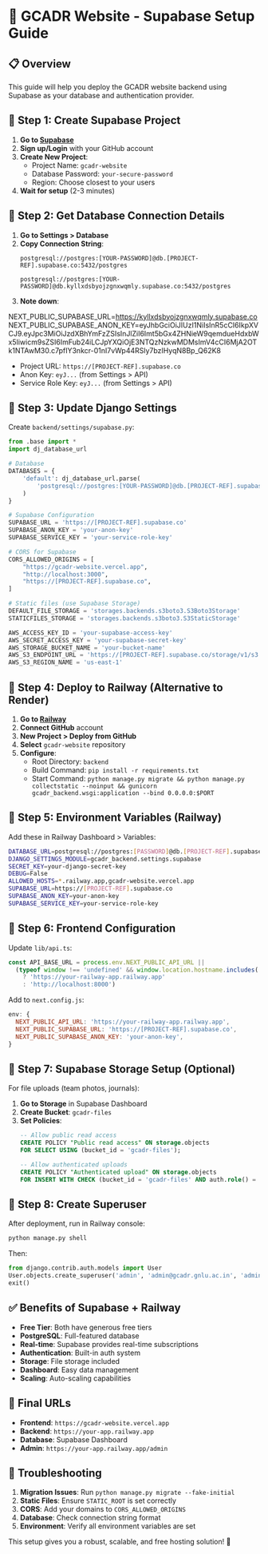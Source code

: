 # 🚀 GCADR Website - Supabase Setup Guide

## 📋 Overview
This guide will help you deploy the GCADR website backend using Supabase as your database and authentication provider.

## 🔧 Step 1: Create Supabase Project

1. **Go to [Supabase](https://supabase.com)**
2. **Sign up/Login** with your GitHub account
3. **Create New Project**:
   - Project Name: `gcadr-website`
   - Database Password: `your-secure-password`
   - Region: Choose closest to your users
4. **Wait for setup** (2-3 minutes)

## 🔧 Step 2: Get Database Connection Details

1. **Go to Settings > Database**
2. **Copy Connection String**:
   ```
   postgresql://postgres:[YOUR-PASSWORD]@db.[PROJECT-REF].supabase.co:5432/postgres

   postgresql://postgres:[YOUR-PASSWORD]@db.kyllxdsbyojzgnxwqmly.supabase.co:5432/postgres
   ```
3. **Note down**:

NEXT_PUBLIC_SUPABASE_URL=https://kyllxdsbyojzgnxwqmly.supabase.co
NEXT_PUBLIC_SUPABASE_ANON_KEY=eyJhbGciOiJIUzI1NiIsInR5cCI6IkpXVCJ9.eyJpc3MiOiJzdXBhYmFzZSIsInJlZiI6Imt5bGx4ZHNieW9qemdueHdxbWx5Iiwicm9sZSI6ImFub24iLCJpYXQiOjE3NTQzNzkwMDMsImV4cCI6MjA2OTk1NTAwM30.c7pfIY3nkcr-01nI7vWp44RSly7bzIHyqN8Bp_Q62K8

   - Project URL: `https://[PROJECT-REF].supabase.co`
   - Anon Key: `eyJ...` (from Settings > API)
   - Service Role Key: `eyJ...` (from Settings > API)

## 🔧 Step 3: Update Django Settings

Create `backend/settings/supabase.py`:

```python
from .base import *
import dj_database_url

# Database
DATABASES = {
    'default': dj_database_url.parse(
        'postgresql://postgres:[YOUR-PASSWORD]@db.[PROJECT-REF].supabase.co:5432/postgres'
    )
}

# Supabase Configuration
SUPABASE_URL = 'https://[PROJECT-REF].supabase.co'
SUPABASE_ANON_KEY = 'your-anon-key'
SUPABASE_SERVICE_KEY = 'your-service-role-key'

# CORS for Supabase
CORS_ALLOWED_ORIGINS = [
    "https://gcadr-website.vercel.app",
    "http://localhost:3000",
    "https://[PROJECT-REF].supabase.co",
]

# Static files (use Supabase Storage)
DEFAULT_FILE_STORAGE = 'storages.backends.s3boto3.S3Boto3Storage'
STATICFILES_STORAGE = 'storages.backends.s3boto3.S3StaticStorage'

AWS_ACCESS_KEY_ID = 'your-supabase-access-key'
AWS_SECRET_ACCESS_KEY = 'your-supabase-secret-key'
AWS_STORAGE_BUCKET_NAME = 'your-bucket-name'
AWS_S3_ENDPOINT_URL = 'https://[PROJECT-REF].supabase.co/storage/v1/s3'
AWS_S3_REGION_NAME = 'us-east-1'
```

## 🔧 Step 4: Deploy to Railway (Alternative to Render)

1. **Go to [Railway](https://railway.app)**
2. **Connect GitHub** account
3. **New Project > Deploy from GitHub**
4. **Select** `gcadr-website` repository
5. **Configure**:
   - Root Directory: `backend`
   - Build Command: `pip install -r requirements.txt`
   - Start Command: `python manage.py migrate && python manage.py collectstatic --noinput && gunicorn gcadr_backend.wsgi:application --bind 0.0.0.0:$PORT`

## 🔧 Step 5: Environment Variables (Railway)

Add these in Railway Dashboard > Variables:

```bash
DATABASE_URL=postgresql://postgres:[PASSWORD]@db.[PROJECT-REF].supabase.co:5432/postgres
DJANGO_SETTINGS_MODULE=gcadr_backend.settings.supabase
SECRET_KEY=your-django-secret-key
DEBUG=False
ALLOWED_HOSTS=*.railway.app,gcadr-website.vercel.app
SUPABASE_URL=https://[PROJECT-REF].supabase.co
SUPABASE_ANON_KEY=your-anon-key
SUPABASE_SERVICE_KEY=your-service-role-key
```

## 🔧 Step 6: Frontend Configuration

Update `lib/api.ts`:

```typescript
const API_BASE_URL = process.env.NEXT_PUBLIC_API_URL || 
  (typeof window !== 'undefined' && window.location.hostname.includes('vercel.app') 
    ? 'https://your-railway-app.railway.app' 
    : 'http://localhost:8000')
```

Add to `next.config.js`:

```javascript
env: {
  NEXT_PUBLIC_API_URL: 'https://your-railway-app.railway.app',
  NEXT_PUBLIC_SUPABASE_URL: 'https://[PROJECT-REF].supabase.co',
  NEXT_PUBLIC_SUPABASE_ANON_KEY: 'your-anon-key',
}
```

## 🔧 Step 7: Supabase Storage Setup (Optional)

For file uploads (team photos, journals):

1. **Go to Storage** in Supabase Dashboard
2. **Create Bucket**: `gcadr-files`
3. **Set Policies**:
   ```sql
   -- Allow public read access
   CREATE POLICY "Public read access" ON storage.objects
   FOR SELECT USING (bucket_id = 'gcadr-files');
   
   -- Allow authenticated uploads
   CREATE POLICY "Authenticated upload" ON storage.objects
   FOR INSERT WITH CHECK (bucket_id = 'gcadr-files' AND auth.role() = 'authenticated');
   ```

## 🔧 Step 8: Create Superuser

After deployment, run in Railway console:

```bash
python manage.py shell
```

Then:

```python
from django.contrib.auth.models import User
User.objects.create_superuser('admin', 'admin@gcadr.gnlu.ac.in', 'admin123')
exit()
```

## ✅ Benefits of Supabase + Railway

- **Free Tier**: Both have generous free tiers
- **PostgreSQL**: Full-featured database
- **Real-time**: Supabase provides real-time subscriptions
- **Authentication**: Built-in auth system
- **Storage**: File storage included
- **Dashboard**: Easy data management
- **Scaling**: Auto-scaling capabilities

## 🎯 Final URLs

- **Frontend**: `https://gcadr-website.vercel.app`
- **Backend**: `https://your-app.railway.app`
- **Database**: Supabase Dashboard
- **Admin**: `https://your-app.railway.app/admin`

## 🔧 Troubleshooting

1. **Migration Issues**: Run `python manage.py migrate --fake-initial`
2. **Static Files**: Ensure `STATIC_ROOT` is set correctly
3. **CORS**: Add your domains to `CORS_ALLOWED_ORIGINS`
4. **Database**: Check connection string format
5. **Environment**: Verify all environment variables are set

This setup gives you a robust, scalable, and free hosting solution! 🚀
